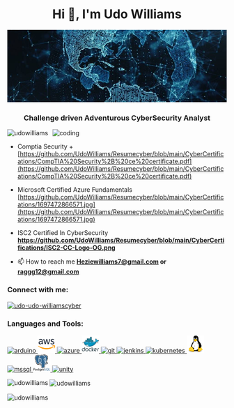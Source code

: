 <h1 align="center">Hi 👋, I'm Udo Williams</h1>
<div align="center"> <img src="https://raw.githubusercontent.com/UdoWilliams/Resumecyber/main/picyber1.jpg"> </div>
<h3 align="center">Challenge driven Adventurous CyberSecurity Analyst</h3>
<img align="right" alt="coding" width="400" src="https://imarticus.org/blog/wp-content/uploads/2021/12/djbwgfw.gif">

<p align="left"> <img src="https://komarev.com/ghpvc/?username=udowilliams&label=Profile%20views&color=0e75b6&style=flat" alt="udowilliams" /> </p>

- Comptia Security + [https://github.com/UdoWilliams/Resumecyber/blob/main/CyberCertifications/CompTIA%20Security%2B%20ce%20certificate.pdf](https://github.com/UdoWilliams/Resumecyber/blob/main/CyberCertifications/CompTIA%20Security%2B%20ce%20certificate.pdf)

- Microsoft Certified Azure Fundamentals [https://github.com/UdoWilliams/Resumecyber/blob/main/CyberCertifications/1697472866571.jpg](https://github.com/UdoWilliams/Resumecyber/blob/main/CyberCertifications/1697472866571.jpg)

- ISC2 Certified In CyberSecurity **https://github.com/UdoWilliams/Resumecyber/blob/main/CyberCertifications/ISC2-CC-Logo-OG.png**

- 📫 How to reach me **Heziewilliams7@gmail.com or raggg12@gmail.com**

<h3 align="left">Connect with me:</h3>
<p align="left">
<a href="https://linkedin.com/in/udo-udo-williamscyber" target="blank"><img align="center" src="https://raw.githubusercontent.com/rahuldkjain/github-profile-readme-generator/master/src/images/icons/Social/linked-in-alt.svg" alt="udo-udo-williamscyber" height="30" width="40" /></a>
</p>

<h3 align="left">Languages and Tools:</h3>
<p align="left"> <a href="https://www.arduino.cc/" target="_blank" rel="noreferrer"> <img src="https://cdn.worldvectorlogo.com/logos/arduino-1.svg" alt="arduino" width="40" height="40"/> </a> <a href="https://aws.amazon.com" target="_blank" rel="noreferrer"> <img src="https://raw.githubusercontent.com/devicons/devicon/master/icons/amazonwebservices/amazonwebservices-original-wordmark.svg" alt="aws" width="40" height="40"/> </a> <a href="https://azure.microsoft.com/en-in/" target="_blank" rel="noreferrer"> <img src="https://www.vectorlogo.zone/logos/microsoft_azure/microsoft_azure-icon.svg" alt="azure" width="40" height="40"/> </a> <a href="https://www.docker.com/" target="_blank" rel="noreferrer"> <img src="https://raw.githubusercontent.com/devicons/devicon/master/icons/docker/docker-original-wordmark.svg" alt="docker" width="40" height="40"/> </a> <a href="https://git-scm.com/" target="_blank" rel="noreferrer"> <img src="https://www.vectorlogo.zone/logos/git-scm/git-scm-icon.svg" alt="git" width="40" height="40"/> </a> <a href="https://www.jenkins.io" target="_blank" rel="noreferrer"> <img src="https://www.vectorlogo.zone/logos/jenkins/jenkins-icon.svg" alt="jenkins" width="40" height="40"/> </a> <a href="https://kubernetes.io" target="_blank" rel="noreferrer"> <img src="https://www.vectorlogo.zone/logos/kubernetes/kubernetes-icon.svg" alt="kubernetes" width="40" height="40"/> </a> <a href="https://www.linux.org/" target="_blank" rel="noreferrer"> <img src="https://raw.githubusercontent.com/devicons/devicon/master/icons/linux/linux-original.svg" alt="linux" width="40" height="40"/> </a> <a href="https://www.microsoft.com/en-us/sql-server" target="_blank" rel="noreferrer"> <img src="https://www.svgrepo.com/show/303229/microsoft-sql-server-logo.svg" alt="mssql" width="40" height="40"/> </a> <a href="https://www.postgresql.org" target="_blank" rel="noreferrer"> <img src="https://raw.githubusercontent.com/devicons/devicon/master/icons/postgresql/postgresql-original-wordmark.svg" alt="postgresql" width="40" height="40"/> </a> <a href="https://unity.com/" target="_blank" rel="noreferrer"> <img src="https://www.vectorlogo.zone/logos/unity3d/unity3d-icon.svg" alt="unity" width="40" height="40"/> </a> </p>

<p><img align="left" src="https://github-readme-stats.vercel.app/api/top-langs?username=udowilliams&show_icons=true&locale=en&layout=compact" alt="udowilliams" /></p>

<p>&nbsp;<img align="center" src="https://github-readme-stats.vercel.app/api?username=udowilliams&show_icons=true&locale=en" alt="udowilliams" /></p>

<p><img align="center" src="https://github-readme-streak-stats.herokuapp.com/?user=udowilliams&" alt="udowilliams" /></p>
